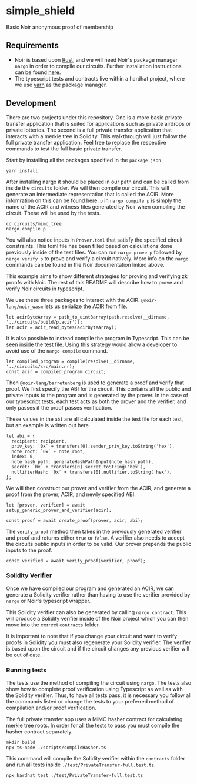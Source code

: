 # simple_shield
Basic Noir anonymous proof of membership

## Requirements

- Noir is based upon [Rust](https://www.rust-lang.org/tools/install), and we will need Noir's package manager `nargo` in order to compile our circuits. Further installation instructions can be found [here](https://noir-lang.org/getting_started/nargo_installation).
- The typescript tests and contracts live within a hardhat project, where we use [yarn](https://classic.yarnpkg.com/lang/en/docs/install/#mac-stable) as the package manager.

## Development

There are two projects under this repository. One is a more basic private transfer application that is suited for applications such as private airdrops or private lotteries. The second is a full private transfer application that interacts with a merkle tree in Solidity. This walkthrough will just follow the full private transfer application. Feel free to replace the respective commands to test the full basic private transfer.

Start by installing all the packages specified in the `package.json`

```shell
yarn install
```

After installing nargo it should be placed in our path and can be called from inside the `circuits` folder. We will then compile our circuit. This will generate an intermediate representation that is called the ACIR. More infomration on this can be found [here](https://noir-lang.github.io/book/acir.html). `p` in `nargo compile p` is simply the name of the ACIR and witness files generated by Noir when compiling the circuit. These will be used by the tests. 

```shell
cd circuits/mimc_tree
nargo compile p
```

You will also notice inputs in `Prover.toml` that satisfy the specified circuit constraints. This toml file has been filled based on calculations done previously inside of the test files. You can run `nargo prove p` followed by `nargo verify p` to prove and verify a circuit natively. More info on the `nargo` commands can be found in the Noir documentation linked above.

This example aims to show different strategies for proving and verifying zk proofs with Noir. The rest of this README will describe how to prove and verify Noir circuits in typescript.

We use these three packages to interact with the ACIR. `@noir-lang/noir_wasm` lets us serialize the ACIR from file. 
```
let acirByteArray = path_to_uint8array(path.resolve(__dirname, '../circuits/build/p.acir'));
let acir = acir_read_bytes(acirByteArray);
```

It is also possible to instead compile the program in Typescript. This can be seen inside the test file. Using this strategy would allow a developer to avoid use of the `nargo compile` command.

```
let compiled_program = compile(resolve(__dirname, '../circuits/src/main.nr);
const acir = compiled_program.circuit;
```

Then `@noir-lang/barretenberg` is used to generate a proof and verify that proof. We first specify the ABI for the circuit. This contains all the public and private inputs to the program and is generated by the prover. In the case of our typescript tests, each test acts as both the prover and the verifier, and only passes if the proof passes verification.

These values in the `abi` are all calculated inside the test file for each test, but an example is written out here.
```
let abi = {
  recipient: recipient,
  priv_key: `0x` + transfers[0].sender_priv_key.toString('hex'),
  note_root: `0x` + note_root, 
  index: 0,
  note_hash_path: generateHashPathInput(note_hash_path),
  secret: `0x` + transfers[0].secret.toString('hex'),
  nullifierHash: `0x` + transfers[0].nullifier.toString('hex'),
};
```

We will then construct our prover and verifier from the ACIR, and generate a proof from the prover, ACIR, and newly specified ABI. 

```
let [prover, verifier] = await setup_generic_prover_and_verifier(acir);

const proof = await create_proof(prover, acir, abi);
```

The `verify_proof` method then takes in the previously generated verifier and proof and returns either `true` or `false`. A verifier also needs to accept the circuits public inputs in order to be valid. Our prover prepends the public inputs to the proof. 

```
const verified = await verify_proof(verifier, proof);
```

### Solidity Verifier

Once we have compiled our program and generated an ACIR, we can generate a Solidity verifier rather than having to use the verifier provided by `nargo` or Noir's typescript wrapper. 

This Solidity verifier can also be generated by calling `nargo contract`. This will produce a Solidity verifier inside of the Noir project which you can then move into the correct `contracts` folder.

It is important to note that if you change your circuit and want to verify proofs in Solidity you must also regenerate your Solidity verifier. The verifier is based upon the circuit and if the circuit changes any previous verifier will be out of date. 

### Running tests

The tests use the method of compiling the circuit using `nargo`. The tests also show how to complete proof verification using Typescript as well as with the Solidity verifier. Thus, to have all tests pass, it is necessary you follow all the commands listed or change the tests to your preferred method of compilation and/or proof verification.

The full private transfer app uses a MiMC hasher contract for calculating merkle tree roots. In order for all the tests to pass you must compile the hasher contract separately. 

```
mkdir build
npx ts-node ./scripts/compileHasher.ts
```

This command will compile the Solidity verifier within the `contracts` folder and run all tests inside `./test/PrivateTransfer-full.test.ts`.
```
npx hardhat test ./test/PrivateTransfer-full.test.ts
```

